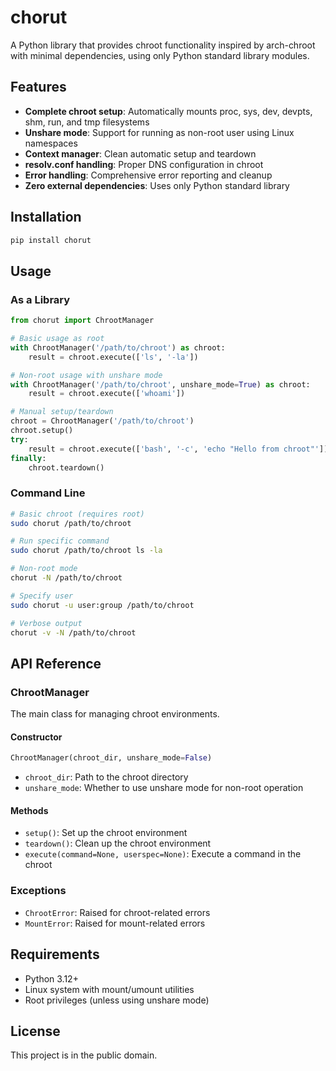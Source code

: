 # chorut

A Python library that provides chroot functionality inspired by arch-chroot with minimal dependencies, using only Python standard library modules.

## Features

- **Complete chroot setup**: Automatically mounts proc, sys, dev, devpts, shm, run, and tmp filesystems
- **Unshare mode**: Support for running as non-root user using Linux namespaces
- **Context manager**: Clean automatic setup and teardown
- **resolv.conf handling**: Proper DNS configuration in chroot
- **Error handling**: Comprehensive error reporting and cleanup
- **Zero external dependencies**: Uses only Python standard library

## Installation

```bash
pip install chorut
```

## Usage

### As a Library

```python
from chorut import ChrootManager

# Basic usage as root
with ChrootManager('/path/to/chroot') as chroot:
    result = chroot.execute(['ls', '-la'])

# Non-root usage with unshare mode
with ChrootManager('/path/to/chroot', unshare_mode=True) as chroot:
    result = chroot.execute(['whoami'])

# Manual setup/teardown
chroot = ChrootManager('/path/to/chroot')
chroot.setup()
try:
    result = chroot.execute(['bash', '-c', 'echo "Hello from chroot"'])
finally:
    chroot.teardown()
```

### Command Line

```bash
# Basic chroot (requires root)
sudo chorut /path/to/chroot

# Run specific command
sudo chorut /path/to/chroot ls -la

# Non-root mode
chorut -N /path/to/chroot

# Specify user
sudo chorut -u user:group /path/to/chroot

# Verbose output
chorut -v -N /path/to/chroot
```

## API Reference

### ChrootManager

The main class for managing chroot environments.

#### Constructor

```python
ChrootManager(chroot_dir, unshare_mode=False)
```

- `chroot_dir`: Path to the chroot directory
- `unshare_mode`: Whether to use unshare mode for non-root operation

#### Methods

- `setup()`: Set up the chroot environment
- `teardown()`: Clean up the chroot environment
- `execute(command=None, userspec=None)`: Execute a command in the chroot

### Exceptions

- `ChrootError`: Raised for chroot-related errors
- `MountError`: Raised for mount-related errors

## Requirements

- Python 3.12+
- Linux system with mount/umount utilities
- Root privileges (unless using unshare mode)

## License

This project is in the public domain.
